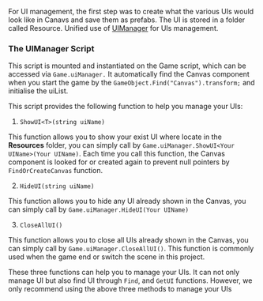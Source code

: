 For UI management, the first step was to create what the various UIs would look like in Canavs and save them as prefabs. The UI is stored in a folder called Resource. Unified use of [UIManager](https://github.com/Jordan-Teaching-Technologist/Team-B/blob/main/Assets/Scripts/UIEvents/UIManager.cs) for UIs management. 

### The UIManager Script
This script is mounted and instantiated on the Game script, which can be accessed via `Game.uiManager.` It automatically find the Canvas component when you start the game by the `GameObject.Find("Canvas").transform;` and initialise the uiList. 

This script provides the following function to help you manage your UIs:
1. `ShowUI<T>(string uiName)`

This function allows you to show your exist UI where locate in the **Resources** folder, you can simply call by `Game.uiManager.ShowUI<Your UIName>(Your UIName)`. Each time you call this function, the Canvas component is looked for or created again to prevent null pointers by `FindOrCreateCanvas` function.

2. `HideUI(string uiName)`

This function allows you to hide any UI already shown in the Canvas, you can simply call by `Game.uiManager.HideUI(Your UIName)`

3. `CloseAllUI()`

This function allows you to close all UIs already shown in the Canvas, you can simply call by `Game.uiManager.CloseAllUI()`. This function is commonly used when the game end or switch the scene in this project.

These three functions can help you to manage your UIs. It can not only manage UI but also find UI through `Find`, and `GetUI` functions. However, we only recommend using the above three methods to manage your UIs

